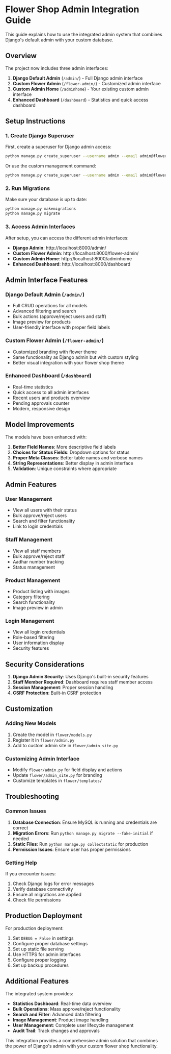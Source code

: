 # Flower Shop Admin Integration Guide

This guide explains how to use the integrated admin system that combines Django's default admin with your custom database.

## Overview

The project now includes three admin interfaces:

1. **Django Default Admin** (`/admin/`) - Full Django admin interface
2. **Custom Flower Admin** (`/flower-admin/`) - Customized admin interface
3. **Custom Admin Home** (`/adminhome`) - Your existing custom admin interface
4. **Enhanced Dashboard** (`/dashboard`) - Statistics and quick access dashboard

## Setup Instructions

### 1. Create Django Superuser

First, create a superuser for Django admin access:

```bash
python manage.py create_superuser --username admin --email admin@flowershop.com --password your_password
```

Or use the custom management command:

```bash
python manage.py create_superuser --username admin --email admin@flowershop.com --password your_password
```

### 2. Run Migrations

Make sure your database is up to date:

```bash
python manage.py makemigrations
python manage.py migrate
```

### 3. Access Admin Interfaces

After setup, you can access the different admin interfaces:

- **Django Admin**: http://localhost:8000/admin/
- **Custom Flower Admin**: http://localhost:8000/flower-admin/
- **Custom Admin Home**: http://localhost:8000/adminhome
- **Enhanced Dashboard**: http://localhost:8000/dashboard

## Admin Interface Features

### Django Default Admin (`/admin/`)
- Full CRUD operations for all models
- Advanced filtering and search
- Bulk actions (approve/reject users and staff)
- Image preview for products
- User-friendly interface with proper field labels

### Custom Flower Admin (`/flower-admin/`)
- Customized branding with flower theme
- Same functionality as Django admin but with custom styling
- Better visual integration with your flower shop theme

### Enhanced Dashboard (`/dashboard`)
- Real-time statistics
- Quick access to all admin interfaces
- Recent users and products overview
- Pending approvals counter
- Modern, responsive design

## Model Improvements

The models have been enhanced with:

1. **Better Field Names**: More descriptive field labels
2. **Choices for Status Fields**: Dropdown options for status
3. **Proper Meta Classes**: Better table names and verbose names
4. **String Representations**: Better display in admin interface
5. **Validation**: Unique constraints where appropriate

## Admin Features

### User Management
- View all users with their status
- Bulk approve/reject users
- Search and filter functionality
- Link to login credentials

### Staff Management
- View all staff members
- Bulk approve/reject staff
- Aadhar number tracking
- Status management

### Product Management
- Product listing with images
- Category filtering
- Search functionality
- Image preview in admin

### Login Management
- View all login credentials
- Role-based filtering
- User information display
- Security features

## Security Considerations

1. **Django Admin Security**: Uses Django's built-in security features
2. **Staff Member Required**: Dashboard requires staff member access
3. **Session Management**: Proper session handling
4. **CSRF Protection**: Built-in CSRF protection

## Customization

### Adding New Models
1. Create the model in `flower/models.py`
2. Register it in `flower/admin.py`
3. Add to custom admin site in `flower/admin_site.py`

### Customizing Admin Interface
- Modify `flower/admin.py` for field display and actions
- Update `flower/admin_site.py` for branding
- Customize templates in `flower/templates/`

## Troubleshooting

### Common Issues

1. **Database Connection**: Ensure MySQL is running and credentials are correct
2. **Migration Errors**: Run `python manage.py migrate --fake-initial` if needed
3. **Static Files**: Run `python manage.py collectstatic` for production
4. **Permission Issues**: Ensure user has proper permissions

### Getting Help

If you encounter issues:
1. Check Django logs for error messages
2. Verify database connectivity
3. Ensure all migrations are applied
4. Check file permissions

## Production Deployment

For production deployment:

1. Set `DEBUG = False` in settings
2. Configure proper database settings
3. Set up static file serving
4. Use HTTPS for admin interfaces
5. Configure proper logging
6. Set up backup procedures

## Additional Features

The integrated system provides:

- **Statistics Dashboard**: Real-time data overview
- **Bulk Operations**: Mass approve/reject functionality
- **Search and Filter**: Advanced data filtering
- **Image Management**: Product image handling
- **User Management**: Complete user lifecycle management
- **Audit Trail**: Track changes and approvals

This integration provides a comprehensive admin solution that combines the power of Django's admin with your custom flower shop functionality. 